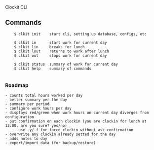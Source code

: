
Clockit CLI

## Commands
````
    $ clkit init    start cli, setting up database, configs, etc

    $ clkit in      start work for current day
    $ clkit lin     breaks for lunch
    $ clkit lout    returns to work after lunch
    $ clkit out     stops work for current day

    $ clkit status  summary of work for current day
    $ clkit help    summary of commands
     
````


### Roadmap
    - counts total hours worked per day
    - better summary per the day
    - summary per period
    - configure work hours per day
    - displays red/green when work hours on current day diverges from configuration
    - put confirmation on each clockin (you are clockin for lunch at 12:00, are you sure? yes/no) 
        - use -y/-f for force clockin without ask confirmation
    - overwrite any clockin already setted for the day
    - adds notes to day
    - export/import data (for backup/restore)